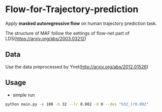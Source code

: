 # Flow-for-Trajectory-prediction

Apply **masked autoregressive flow** on human trajectory prediction task.

The structure of MAF follow the settings of flow-net part of LDS(https://arxiv.org/abs/2003.03212)

## Data
Use the data preprocessed by Ynet(http://arxiv.org/abs/2012.01526)

## Usage
- simple run
```bash
python main.py -e 100 -b 32 --lr 0.002 -d 0 --des "b32_lr0.002"
```
